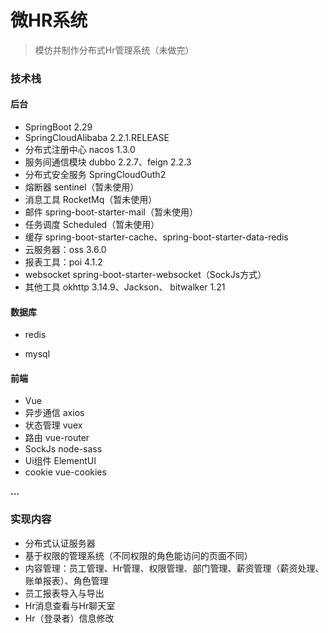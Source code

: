 # 微HR系统
> 模仿并制作分布式Hr管理系统（未做完）
### 技术栈
#### 后台
* SpringBoot 2.29
* SpringCloudAlibaba 2.2.1.RELEASE
* 分布式注册中心 nacos 1.3.0
* 服务间通信模块 dubbo 2.2.7、feign 2.2.3
* 分布式安全服务 SpringCloudOuth2
* 熔断器 sentinel（暂未使用）
* 消息工具 RocketMq（暂未使用）
* 邮件 spring-boot-starter-mail（暂未使用）
* 任务调度 Scheduled（暂未使用）
* 缓存 spring-boot-starter-cache、spring-boot-starter-data-redis
* 云服务器：oss 3.6.0
* 报表工具：poi 4.1.2
* websocket spring-boot-starter-websocket（SockJs方式）
* 其他工具 okhttp 3.14.9、Jackson、 bitwalker 1.21
#### 数据库
- redis
* mysql
#### 前端
- Vue
- 异步通信 axios
- 状态管理 vuex
- 路由 vue-router
- SockJs node-sass
- Ui组件 ElementUI
- cookie vue-cookies  

**...**

### 实现内容
- 分布式认证服务器
- 基于权限的管理系统（不同权限的角色能访问的页面不同）
- 内容管理：员工管理、Hr管理、权限管理、部门管理、薪资管理（薪资处理、账单报表）、角色管理
- 员工报表导入与导出
- Hr消息查看与Hr聊天室
- Hr（登录者）信息修改


